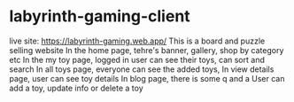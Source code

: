 # labyrinth-gaming-client
live site: https://labyrinth-gaming.web.app/ This is a board and puzzle selling website In the home page, tehre's banner, gallery, shop by category etc In the my toy page, logged in user can see their toys, can sort and search In all toys page, everyone can see the added toys, In view details page, user can see toy details In blog page, there is some q and a User can add a toy, update info or delete a toy

